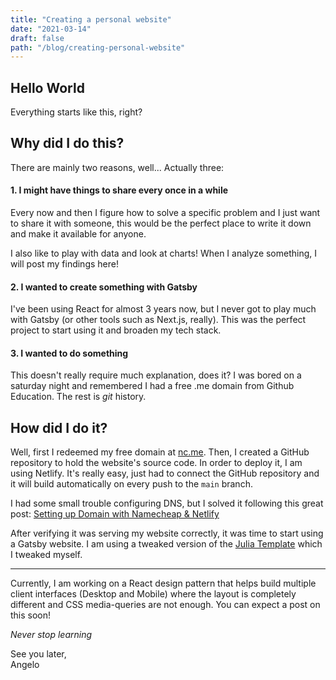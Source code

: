 ```yaml
---
title: "Creating a personal website"
date: "2021-03-14"
draft: false
path: "/blog/creating-personal-website"
---
```


## Hello World

Everything starts like this, right? 

## Why did I do this?

There are mainly two reasons, well... Actually three:

#### 1. I might have things to share every once in a while

Every now and then I figure how to solve a specific problem and I just want to share it with someone, this would be the perfect place to write it down and make it available for anyone.

I also like to play with data and look at charts! When I analyze something, I will post my findings here!

#### 2. I wanted to create something with Gatsby

I've been using React for almost 3 years now, but I never got to play much with Gatsby (or other tools such as Next.js, really). This was the perfect project to start using it and broaden my tech stack.

#### 3. I wanted to do something

This doesn't really require much explanation, does it? I was bored on a saturday night and remembered I had a free .me domain from Github Education. The rest is *git* history.

## How did I do it?

Well, first I redeemed my free domain at [nc.me](https://nc.me/). Then, I created a GitHub repository to hold the website's source code. In order to deploy it, I am using Netlify. It's really easy, just had to connect the GitHub repository and it will build automatically on every push to the `main` branch.

I had some small trouble configuring DNS, but I solved it following this great post: [Setting up Domain with Namecheap & Netlify](https://dev.to/easybuoy/setting-up-domain-with-namecheap-netlify-1a4d)

After verifying it was serving my website correctly, it was time to start using a Gatsby website. I am using a tweaked version of the [Julia Template](https://github.com/niklasmtj/gatsby-starter-julia) which I tweaked myself.

---

Currently, I am working on a React design pattern that helps build multiple client interfaces (Desktop and Mobile) where the layout is completely different and CSS media-queries are not enough. You can expect a post on this soon!

*Never stop learning*

See you later,
<br>
Angelo








